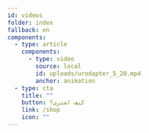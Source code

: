 ```yaml
---
id: videos
folder: index
fallback: en
components:
  - type: article
    components:
      - type: video
        source: local
        id: uploads/urodapter_5_20.mp4
        anchor: animation
  - type: cta
    title: ""
    button: كيف اشترى؟
    link: /shop
    icon: ""
---
```


